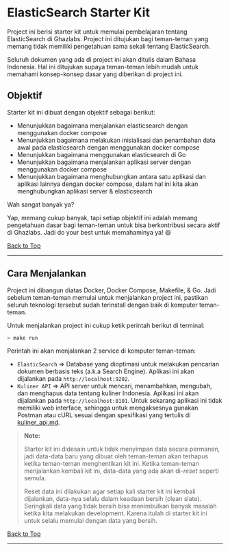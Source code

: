 # ElasticSearch Starter Kit

Project ini berisi starter kit untuk memulai pembelajaran tentang ElasticSearch di Ghazlabs. Project ini ditujukan bagi teman-teman yang memang tidak memiliki pengetahuan sama sekali tentang ElasticSearch.

Seluruh dokumen yang ada di project ini akan ditulis dalam Bahasa Indonesia. Hal ini ditujukan supaya teman-teman lebih mudah untuk memahami konsep-konsep dasar yang diberikan di project ini.

## Objektif

Starter kit ini dibuat dengan objektif sebagai berikut:

- Menunjukkan bagaimana menjalankan elasticsearch dengan menggunakan docker compose
- Menunjukkan bagaimana melakukan inisialisasi dan penambahan data awal pada elasticsearch dengan menggunakan docker compose
- Menunjukkan bagaimana menggunakan elasticsearch di Go
- Menunjukkan bagaimana menjalankan aplikasi server dengan menggunakan docker compose
- Menunjukkan bagaimana menghubungkan antara satu aplikasi dan aplikasi lainnya dengan docker compose, dalam hal ini kita akan menghubungkan aplikasi server & elasticsearch
<!-- - Menunjukkan bagaimana melakukan Go development dengan menggunakan hot reload di docker compose -->

Wah sangat banyak ya?

Yap, memang cukup banyak, tapi setiap objektif ini adalah memang pengetahuan dasar bagi teman-teman untuk bisa berkontribusi secara aktif di Ghazlabs. Jadi do your best untuk memahaminya ya! 😃

[Back to Top](#elasticsearch-starter-kit)

---

## Cara Menjalankan

Project ini dibangun diatas Docker, Docker Compose, Makefile, & Go. Jadi sebelum teman-teman memulai untuk menjalankan project ini, pastikan seluruh teknologi tersebut sudah terinstall dengan baik di komputer teman-teman.

Untuk menjalankan project ini cukup ketik perintah berikut di terminal:

```bash
> make run
```

Perintah ini akan menjalankan 2 service di komputer teman-teman:

- `ElasticSearch` => Database yang dioptimasi untuk melakukan pencarian dokumen berbasis teks (a.k.a Search Engine). Aplikasi ini akan dijalankan pada `http://localhost:9202`.
- `Kuliner API` => API server untuk mencari, menambahkan, mengubah, dan menghapus data tentang kuliner Indonesia. Aplikasi ini akan dijalankan pada `http://localhost:8101`. Untuk sekarang aplikasi ini tidak memiliki web interface, sehingga untuk mengaksesnya gunakan Postman atau cURL sesuai dengan spesifikasi yang tertulis di [kuliner_api.md](docs/kuliner_api.md).

> **Note:**
>
> Starter kit ini didesain untuk tidak menyimpan data secara permanen, jadi data-data baru yang dibuat oleh teman-teman akan terhapus ketika teman-teman menghentikan kit ini. Ketika teman-teman menjalankan kembali kit ini, data-data yang ada akan di-_reset_ seperti semula.
>
> Reset data ini dilakukan agar setiap kali starter kit ini kembali dijalankan, data-nya selalu dalam keadaan bersih (clean slate). Seringkali data yang tidak bersih bisa menimbulkan banyak masalah ketika kita melakukan development. Karena itulah di starter kit ini untuk selalu memulai dengan data yang bersih.

[Back to Top](#elasticsearch-starter-kit)

---